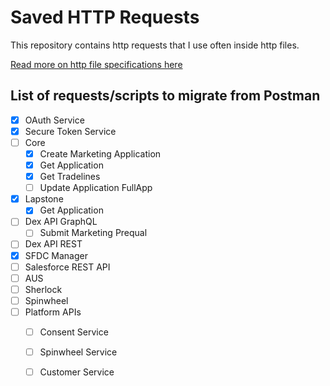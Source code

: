 # Saved HTTP Requests

This repository contains http requests that I use often inside http files.

[Read more on http file specifications here](https://learn.microsoft.com/en-us/aspnet/core/test/http-files?view=aspnetcore-8.0)

## List of requests/scripts to migrate from Postman

* [x] OAuth Service
* [x] Secure Token Service
* [ ] Core
  * [x] Create Marketing Application
  * [x] Get Application
  * [x] Get Tradelines
  * [ ] Update Application FullApp
* [x] Lapstone
  * [x] Get Application
* [ ] Dex API GraphQL
  * [ ] Submit Marketing Prequal
* [ ] Dex API REST
* [x] SFDC Manager
* [ ] Salesforce REST API
* [ ] AUS
* [ ] Sherlock
* [ ] Spinwheel
* [ ] Platform APIs
  * [ ] Consent Service
  * [ ] Spinwheel Service
  * [ ] Customer Service



